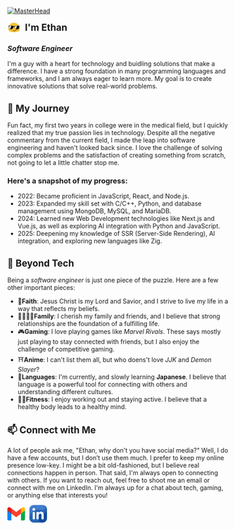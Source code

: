 [![MasterHead](https://github.com/MrF1ow/MrF1ow/blob/main/assets/welcome.png)](https://github.com/MrF1ow)

<div style="display: flex; flex-direction: row; align-items: center; width: 100vw;">
  <img src="https://raw.githubusercontent.com/MrF1ow/MrF1ow/main/assets/sunglass.gif" alt="SunglassGif" width="30" height="30" />
  <h2 style="margin: 0; margin-left: 10px;">I'm Ethan</h2>
</div>

### *Software Engineer*

I'm a guy with a heart for technology and buidling solutions that make a difference. I have a strong foundation in many programming languages and frameworks, and I am always eager to learn more. My goal is to create innovative solutions that solve real-world problems.

## 🙌 My Journey
Fun fact, my first two years in college were in the medical field, but I quickly realized that my true passion lies in technology. Despite all the negative commentary from the current field, I made the leap into software engineering and haven't looked back since. I love the challenge of solving complex problems and the satisfaction of creating something from scratch, not going to let a little chatter stop me. 

### Here's a snapshot of my progress:

- 2022: Became proficient in JavaScript, React, and Node.js.
- 2023: Expanded my skill set with C/C++, Python, and database management using MongoDB, MySQL, and MariaDB.
- 2024: Learned new Web Development technologies like Next.js and Vue.js, as well as exploring AI integration with Python and JavaScript.
- 2025: Deepening my knowledge of SSR (Server-Side Rendering), AI integration, and exploring new languages like Zig.

## 🧩 Beyond Tech
Being a *software engineer* is just one piece of the puzzle. Here are a few other important pieces:
- 📖**Faith**: Jesus Christ is my Lord and Savior, and I strive to live my life in a way that reflects my beliefs.
- 👨‍👩‍👧‍👦**Family**: I cherish my family and friends, and I believe that strong relationships are the foundation of a fulfilling life.
- 🎮**Gaming**: I love playing games like *Marvel Rivals*. These says mostly just playing to stay connected with friends, but I also enjoy the challenge of competitive gaming.
- ⛩️**Anime**: I can't list them all, but who doens't love *JJK* and *Demon Slayer*? 
- 💬**Languages**: I'm currently, and slowly learning **Japanese**. I believe that language is a powerful tool for connecting with others and understanding different cultures.
- 🏋️‍♂️**Fitness**: I enjoy working out and staying active. I believe that a healthy body leads to a healthy mind.

## 📫 Connect with Me
A lot of people ask me, "Ethan, why don't you have social media?" Well, I do have a few accounts, but I don’t use them much. I prefer to keep my online presence low-key. I might be a bit old-fashioned, but I believe real connections happen in person. That said, I'm always open to connecting with others. If you want to reach out, feel free to shoot me an email or connect with me on LinkedIn. I'm always up for a chat about tech, gaming, or anything else that interests you!

<div style="display: flex; flex-direction: row; align-items: center;">
<a href="mailto:eflow1280@gmail.com">
  <img src="https://raw.githubusercontent.com/MrF1ow/MrF1ow/main/assets/gmail.png" alt="Gmail" width="40" height="40" />
</a>
<a href="https://www.linkedin.com/in/ethanflow/">
  <img src="https://raw.githubusercontent.com/MrF1ow/MrF1ow/main/assets/linkedin.png" alt="LinkedIn" width="40" height="40" style="margin-left: 10px;"/>
</a>
</div>




